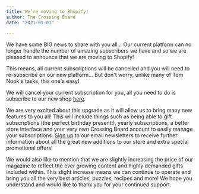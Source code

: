 ```yaml
---
title: We’re moving to Shopify!
author: The Crossing Board
date: "2021-01-01"

---
```

We have some BIG news to share with you all... Our current platform can no longer handle the number of amazing subscribers we have and so we are pleased to announce that we are moving to Shopify!

This means, all current subscriptions will be cancelled and you will need to re-subscribe on our new platform... But don't worry, unlike many of Tom Nook's tasks, this one's easy!

We will cancel your current subscription for you, all you need to do is subscribe to our new shop [here](https://shop.thecrossingboard.com).

We are very excited about this upgrade as it will allow us to bring many new features to you all! This will include things such as being able to gift subscriptions (the perfect birthday present!), yearly subscriptions, a better store interface and your very own Crossing Board account to easily manage your subscriptions. [Sign up](https://shop.thecrossingboard.com) to our email newsletters to receive further information about all the great new additions to our store and extra special promotional offers!

We would also like to mention that we are slightly increasing the price of our magazine to reflect the ever growing content and highly demanded gifts included within. This slight increase means we can continue to operate and bring you all the very best articles, puzzles, recipes and more! We hope you understand and would like to thank you for your continued support. 



